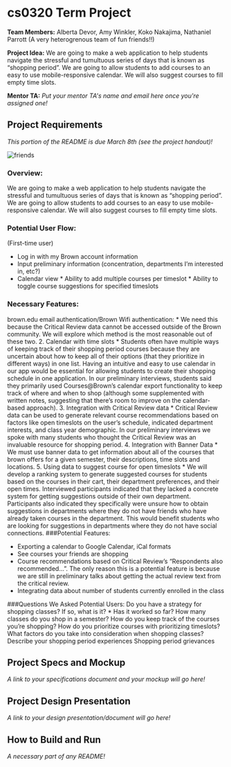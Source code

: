 # cs0320 Term Project

**Team Members:** 
Alberta Devor, Amy Winkler, Koko Nakajima, Nathaniel Parrott
(A very heterogrenous team of fun friends!!)

**Project Idea:** 
We are going to make a web application to help students navigate the stressful and tumultuous series of days that is known as “shopping period”. We are going to allow students to add courses to an easy to use mobile-responsive calendar. We will also suggest courses to fill empty time slots.

**Mentor TA:** _Put your mentor TA's name and email here once you're assigned one!_

## Project Requirements
_This portion of the README is due March 8th (see the project handout)!_

![friends](http://imgur.com/a/mpzui)
### Overview:
We are going to make a web application to help students navigate the stressful and tumultuous series of days that is known as “shopping period”. We are going to allow students to add courses to an easy to use mobile-responsive calendar. We will also suggest courses to fill empty time slots.
### Potential User Flow:
(First-time user)
 * Log in with my Brown account information
* Input preliminary information (concentration, departments I’m interested in, etc?)
* Calendar view
      * Ability to add multiple courses per timeslot
      * Ability to toggle course suggestions for specified timeslots
### Necessary Features:
brown.edu email authentication/Brown Wifi authentication:
      * We need this because the Critical Review data cannot be accessed outside of the Brown community. We will explore which method is the most reasonable out of these two. 
2. Calendar with time slots
      * Students often have multiple ways of keeping track of their shopping period courses because they are uncertain about how to keep all of their options (that they prioritize in different ways) in one list. Having an intuitive and easy to use calendar in our app would be essential for allowing students to create their shopping schedule in one application. In our preliminary interviews, students said they primarily used Courses@Brown’s calendar export functionality to keep track of where and when to shop (although some supplemented with written notes, suggesting that there’s room to improve on the calendar-based approach).
3. Integration with Critical Review data
      * Critical Review data can be used to generate relevant course recommendations based on factors like open timeslots on the user’s schedule, indicated department interests, and class year demographic. In our preliminary interviews we spoke with many students who thought the Critical Review was an invaluable resource for shopping period.
4. Integration with Banner Data
      *  We must use banner data to get information about all of the courses that brown offers for a given semester, their descriptions, time slots and locations.
5. Using data to suggest course for open timeslots
      *  We will develop a ranking system to generate suggested courses for students based on the courses in their cart, their department preferences, and their open times. Interviewed participants indicated that they lacked a concrete system for getting suggestions outside of their own department. Participants also indicated they specifically were unsure how to obtain suggestions in departments where they do not have friends who have already taken courses in the department. This would benefit students who are looking for suggestions in departments where they do not have social connections.
###Potential Features:
* Exporting a calendar to Google Calendar, iCal formats
* See courses your friends are shopping
* Course recommendations based on Critical Review’s “Respondents also recommended…”. The only reason this is a potential feature is because we are still in preliminary talks about getting the actual review text from the critical review.
* Integrating data about number of students currently enrolled in the class

###Questions We Asked Potential Users:
Do you have a strategy for shopping classes? If so, what is it?
      * Has it worked so far?
How many classes do you shop in a semester?
How do you keep track of the courses you’re shopping?
How do you prioritize courses with prioritizing timeslots?
What factors do you take into consideration when shopping classes?
Describe your shopping period experiences
Shopping period grievances


## Project Specs and Mockup
_A link to your specifications document and your mockup will go here!_

## Project Design Presentation
_A link to your design presentation/document will go here!_

## How to Build and Run
_A necessary part of any README!_
